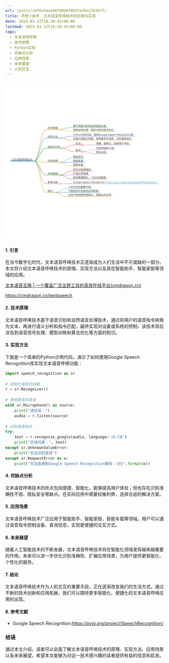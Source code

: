 ```yaml
---
url: /posts/c0f6d34ae90790b8f063faf0e2f63077/
title: 声控小助手：文本语音呼唤技术的应用与实现
date: 2024-03-22T18:20:42+08:00
lastmod: 2024-03-22T18:20:42+08:00
tags:
  - 文本语音呼唤
  - 技术原理
  - Python实现
  - 优缺点分析
  - 应用场景
  - 未来展望
  - 人机交互
---
```



<img src="/images/2024_03_22 18_21_50.png" title="2024_03_22 18_21_50.png" alt="2024_03_22 18_21_50.png"/>

#### 1. 引言

在当今数字化时代，文本语音呼唤技术正逐渐成为人们生活中不可或缺的一部分。本文将介绍文本语音呼唤技术的原理、实现方法以及其在智能助手、智能家居等领域的应用。

[文本语音互换 | 一个覆盖广泛主题工具的高效在线平台(cmdragon.cn)](https://cmdragon.cn/textspeech)

https://cmdragon.cn/textspeech

#### 2. 技术原理

文本语音呼唤技术基于语音识别和自然语言处理技术，通过将用户的语音指令转换为文本，再进行语义分析和指令匹配，最终实现对设备或系统的控制。该技术背后涉及到语音信号处理、模型训练和算法优化等方面的知识。

#### 3. 实现方法

下面是一个简单的Python示例代码，演示了如何使用Google Speech Recognition库实现文本语音呼唤功能：

```python
import speech_recognition as sr

# 初始化语音识别器
r = sr.Recognizer()

# 使用麦克风录音
with sr.Microphone() as source:
    print("请说话：")
    audio = r.listen(source)

# 识别语音指令
try:
    text = r.recognize_google(audio, language='zh-CN')
    print("您说的是：", text)
except sr.UnknownValueError:
    print("无法识别语音")
except sr.RequestError as e:
    print("无法连接到Google Speech Recognition服务；{0}".format(e))
```

#### 4. 优缺点分析

文本语音呼唤技术的优点包括便捷、智能化，能够提高用户体验；但也存在识别准确性不高、隐私安全等缺点。在实际应用中需要权衡利弊，选择合适的解决方案。

#### 5. 应用场景

文本语音呼唤技术广泛应用于智能助手、智能家居、智能车载等领域。用户可以通过语音指令控制设备、查询信息，实现更便捷的交互方式。

#### 6. 未来展望

随着人工智能技术的不断发展，文本语音呼唤技术将在智能化领域发挥越来越重要的作用。未来可以进一步优化识别准确性、扩展应用场景，为用户提供更智能化、个性化的服务。

#### 7. 结论

文本语音呼唤技术作为人机交互的重要手段，正在逐渐改变我们的生活方式。通过不断的技术创新和应用拓展，我们可以期待更多智能化、便捷化的文本语音呼唤应用的出现。

#### 8. 参考文献

- Google Speech Recognition:<https://pypi.org/project/SpeechRecognition/>

### 结语

通过本文介绍，读者可以全面了解文本语音呼唤技术的原理、实现方法、应用场景以及未来展望。希望本文能够为对这一技术感兴趣的读者提供有益的信息和启发。